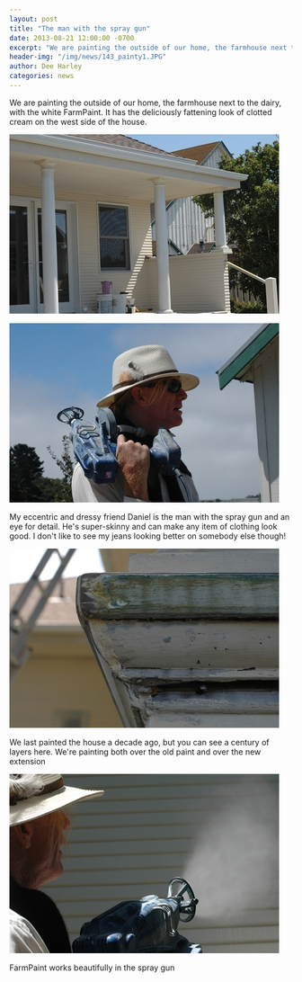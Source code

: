 ```yaml
---
layout: post
title: "The man with the spray gun"
date: 2013-08-21 12:00:00 -0700
excerpt: "We are painting the outside of our home, the farmhouse next to the dairy, with the white FarmPaint. ..."
header-img: "/img/news/143_painty1.JPG"
author: Dee Harley
categories: news
---
```

We are painting the outside of our home, the farmhouse next to the
dairy, with the white FarmPaint. It has the deliciously fattening look
of clotted cream on the west side of the house.

![image](/img/news/143_painty1.JPG)

![image](/img/news/143_painty2.JPG)

My eccentric and dressy friend Daniel is the man with the spray gun
and an eye for detail. He's super-skinny and can make any item of
clothing look good. I don't like to see my jeans looking better on
somebody else though!

![image](/img/news/143_painty3.JPG)

We last painted the house a decade ago, but you can see a century of
layers here. We're painting both over the old paint and over the new
extension

![image](/img/news/143_painty4.JPG)

FarmPaint works beautifully in the spray gun

